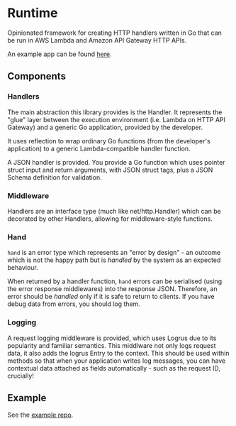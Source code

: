 # Runtime

Opinionated framework for creating HTTP handlers written in Go that can be run in AWS Lambda and Amazon API Gateway HTTP APIs.

An example app can be found [here](https://github.com/g-wilson/runtime-helloworld).

## Components

### Handlers

The main abstraction this library provides is the Handler. It represents the "glue" layer between the execution environment (i.e. Lambda on HTTP API Gateway) and a generic Go application, provided by the developer.

It uses reflection to wrap ordinary Go functions (from the developer's application) to a generic Lambda-compatible handler function.

A JSON handler is provided. You provide a Go function which uses pointer struct input and return arguments, with JSON struct tags, plus a JSON Schema definition for validation.

### Middleware

Handlers are an interface type (much like net/http.Handler) which can be decorated by other Handlers, allowing for middleware-style functions.

### Hand

`hand` is an error type which represents an "error by design" - an outcome which is not the happy path but is _handled_ by the system as an expected behaviour.

When returned by a handler function, `hand` errors can be serialised (using the error response middlewares) into the response JSON. Therefore, an error should be _handled_ only if it is safe to return to clients. If you have debug data from errors, you should log them.

### Logging

A request logging middleware is provided, which uses Logrus due to its popularity and familiar semantics. This middlware not only logs request data, it also adds the logrus Entry to the context. This should be used within methods so that when your application writes log messages, you can have contextual data attached as fields automatically - such as the request ID, crucially!

## Example

See the [example repo](https://github.com/g-wilson/runtime-helloworld).
